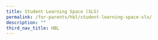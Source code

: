 ```yaml
---
title: Student Learning Space (SLS)
permalink: /for-parents/hbl/student-learning-space-sls/
description: ""
third_nav_title: HBL
---
```

